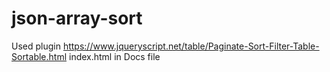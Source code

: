# json-array-sort

Used plugin
https://www.jqueryscript.net/table/Paginate-Sort-Filter-Table-Sortable.html
index.html in Docs file

